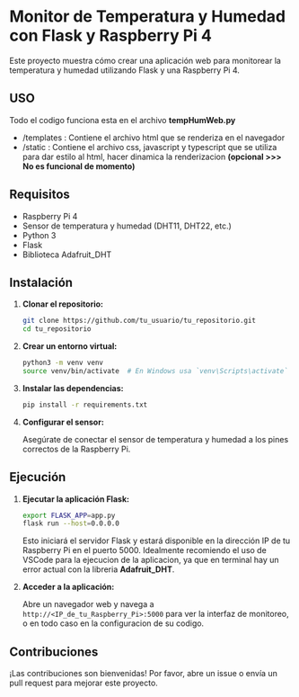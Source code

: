 # Monitor de Temperatura y Humedad con Flask y Raspberry Pi 4

Este proyecto muestra cómo crear una aplicación web para monitorear la temperatura y humedad utilizando Flask y una Raspberry Pi 4.

## USO
Todo el codigo funciona esta en el archivo **tempHumWeb.py**
- /templates : Contiene el archivo html que se renderiza en el navegador
- /static : Contiene el archivo css, javascript y typescript que se utiliza para dar estilo al html, hacer dinamica la renderizacion **(opcional >>> No es funcional de momento)**

## Requisitos

- Raspberry Pi 4
- Sensor de temperatura y humedad (DHT11, DHT22, etc.)
- Python 3
- Flask
- Biblioteca Adafruit_DHT

## Instalación

1. **Clonar el repositorio:**

    ```bash
    git clone https://github.com/tu_usuario/tu_repositorio.git
    cd tu_repositorio
    ```

2. **Crear un entorno virtual:**

    ```bash
    python3 -m venv venv
    source venv/bin/activate  # En Windows usa `venv\Scripts\activate`
    ```

3. **Instalar las dependencias:**

    ```bash
    pip install -r requirements.txt
    ```

4. **Configurar el sensor:**

    Asegúrate de conectar el sensor de temperatura y humedad a los pines correctos de la Raspberry Pi.

## Ejecución

1. **Ejecutar la aplicación Flask:**

    ```bash
    export FLASK_APP=app.py
    flask run --host=0.0.0.0
    ```

    Esto iniciará el servidor Flask y estará disponible en la dirección IP de tu Raspberry Pi en el puerto 5000.
    Idealmente recomiendo el uso de VSCode para la ejecucion de la aplicacion, ya que en terminal hay un error actual con la libreria **Adafruit_DHT**.

2. **Acceder a la aplicación:**

    Abre un navegador web y navega a `http://<IP_de_tu_Raspberry_Pi>:5000` para ver la interfaz de monitoreo, o en todo caso en la configuracion de su codigo.


## Contribuciones

¡Las contribuciones son bienvenidas! Por favor, abre un issue o envía un pull request para mejorar este proyecto.
